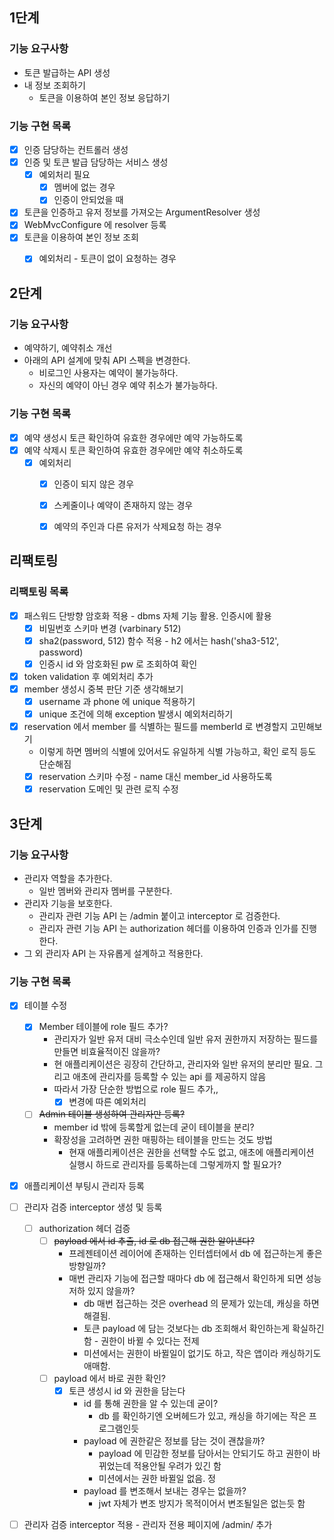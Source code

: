 ## 1단계

### 기능 요구사항
- 토큰 발급하는 API 생성
- 내 정보 조회하기
  - 토큰을 이용하여 본인 정보 응답하기

### 기능 구현 목록
- [x] 인증 담당하는 컨트롤러 생성
- [x] 인증 및 토큰 발급 담당하는 서비스 생성
  - [x] 예외처리 필요
    - [x] 멤버에 없는 경우
    - [x] 인증이 안되었을 때
- [x] 토큰을 인증하고 유저 정보를 가져오는 ArgumentResolver 생성
- [x] WebMvcConfigure 에 resolver 등록
- [x] 토큰을 이용하여 본인 정보 조회
  - [x] 예외처리 - 토큰이 없이 요청하는 경우


## 2단계

### 기능 요구사항
- 예약하기, 예약취소 개선
- 아래의 API 설계에 맞춰 API 스펙을 변경한다.
  - 비로그인 사용자는 예약이 불가능하다.
  - 자신의 예약이 아닌 경우 예약 취소가 불가능하다.

### 기능 구현 목록
- [x] 예약 생성시 토큰 확인하여 유효한 경우에만 예약 가능하도록
- [x] 예약 삭제시 토큰 확인하여 유효한 경우에만 예약 취소하도록
  - [x] 예외처리
    - [x] 인증이 되지 않은 경우
    - [x] 스케줄이나 예약이 존재하지 않는 경우
    - [x] 예약의 주인과 다른 유저가 삭제요청 하는 경우


## 리팩토링

### 리팩토링 목록
- [x] 패스워드 단방향 암호화 적용 - dbms 자체 기능 활용. 인증시에 활용
  - [x] 비밀번호 스키마 변경 (varbinary 512)
  - [x] sha2(password, 512) 함수 적용 - h2 에서는 hash('sha3-512', password)
  - [x] 인증시 id 와 암호화된 pw 로 조회하여 확인
- [x] token validation 후 예외처리 추가
- [x] member 생성시 중복 판단 기준 생각해보기
  - [x] username 과 phone 에 unique 적용하기
  - [x] unique 조건에 의해 exception 발생시 예외처리하기
- [x] reservation 에서 member 를 식별하는 필드를 memberId 로 변경할지 고민해보기
  - 이렇게 하면 멤버의 식별에 있어서도 유일하게 식별 가능하고, 확인 로직 등도 단순해짐
  - [x] reservation 스키마 수정 - name 대신 member_id 사용하도록
  - [x] reservation 도메인 및 관련 로직 수정

## 3단계

### 기능 요구사항
- 관리자 역할을 추가한다.
  - 일반 멤버와 관리자 멤버를 구분한다.
- 관리자 기능을 보호한다.
  - 관리자 관련 기능 API 는 /admin 붙이고 interceptor 로 검증한다.
  - 관리자 관련 기능 API 는 authorization 헤더를 이용하여 인증과 인가를 진행한다.
- 그 외 관리자 API 는 자유롭게 설계하고 적용한다.

### 기능 구현 목록
- [x] 테이블 수정
  - [x] Member 테이블에 role 필드 추가?
    - 관리자가 일반 유저 대비 극소수인데 일반 유저 권한까지 저장하는 필드를 만들면 비효율적이진 않을까?
    - 현 애플리케이션은 굉장히 간단하고, 관리자와 일반 유저의 분리만 필요. 그리고 애초에 관리자를 등록할 수 있는 api 를 제공하지 않음
    - 따라서 가장 단순한 방법으로 role 필드 추가,,
      - [x] 변경에 따른 예외처리
  - [ ] ~~Admin 테이블 생성하여 관리자만 등록?~~
    - member id 밖에 등록할게 없는데 굳이 테이블을 분리?
    - 확장성을 고려하면 권한 매핑하는 테이블을 만드는 것도 방법
      - 현재 애플리케이션은 권한을 선택할 수도 없고, 애초에 애플리케이션 실행시 하드로 관리자를 등록하는데 그렇게까지 할 필요가?
- [x] 애플리케이션 부팅시 관리자 등록
- [ ] 관리자 검증 interceptor 생성 및 등록
  - [ ] authorization 헤더 검증
    - [ ] ~~payload 에서 id 추출, id 로 db 접근해 권한 알아낸다?~~
      - 프레젠테이션 레이어에 존재하는 인터셉터에서 db 에 접근하는게 좋은 방향일까?
      - 매번 관리자 기능에 접근할 때마다 db 에 접근해서 확인하게 되면 성능저하 있지 않을까?
        - db 매번 접근하는 것은 overhead 의 문제가 있는데, 캐싱을 하면 해결됨.
        - 토큰 payload 에 담는 것보다는 db 조회해서 확인하는게 확실하긴 함 - 권한이 바뀔 수 있다는 전제
        - 미션에서는 권한이 바뀔일이 없기도 하고, 작은 앱이라 캐싱하기도 애매함.
    - [ ] payload 에서 바로 권한 확인?
      - [x] 토큰 생성시 id 와 권한을 담는다
        - id 를 통해 권한을 알 수 있는데 굳이?
          - db 를 확인하기엔 오버헤드가 있고, 캐싱을 하기에는 작은 프로그램인듯
        - payload 에 권한같은 정보를 담는 것이 괜찮을까?
          - payload 에 민감한 정보를 담아서는 안되기도 하고 권한이 바뀌었는데 적용안될 우려가 있긴 함
          - 미션에서는 권한 바뀔일 없음. 정
        - payload 를 변조해서 보내는 경우는 없을까?
          - jwt 자체가 변조 방지가 목적이어서 변조될일은 없는듯 함
- [ ] 관리자 검증 interceptor 적용 - 관리자 전용 페이지에 /admin/ 추가

